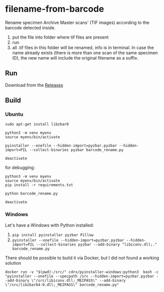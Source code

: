 # filename-from-barcode
Rename specimen Archive Master scans' (TIF images) according to the barcode detected inside. 

1) put the file into folder where tif files are present
2) run
3) all .tif files in this folder will be renamed, info is in terminal. In case the name already exists (there is more than one scan of the same specimen ID), the new name will include the original filename as a suffix.

## Run 
Download from the [Releases](https://github.com/biodiversity-cz/filename-from-barcode/releases)

## Build
### Ubuntu
```shell
sudo apt-get install libzbar0

python3 -m venv myenv
source myenv/bin/activate

pyinstaller --onefile --hidden-import=pyzbar.pyzbar --hidden-import=PIL --collect-binaries pyzbar barcode_rename.py

deactivate
```
for debugging:
```shell
python3 -m venv myenv
source myenv/bin/activate
pip install -r requirements.txt

python barcode_rename.py

deactivate
```

### Windows
Let's have a Windows with Python installed:
1) ```pip install pyinstaller pyzbar Pillow```
2) ```pyinstaller --onefile --hidden-import=pyzbar.pyzbar --hidden-import=PIL --collect-binaries pyzbar --add-binary "libiconv.dll;." barcode_rename.py```

There should be possible to build it via Docker, but I did not found a working solution
```shell
docker run -v "$(pwd):/src/" cdrx/pyinstaller-windows:python3  bash -c "pyinstaller --onefile --specpath /src --hidden-import=pyzbar.pyzbar --add-binary \"/src/libiconv.dll;_MEIPASS\" --add-binary \"/src/libzbar64-0.dll;_MEIPASS\" barcode_rename.py"
```
